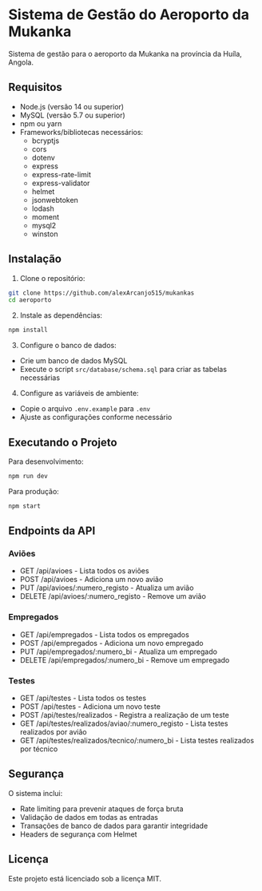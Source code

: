 # Sistema de Gestão do Aeroporto da Mukanka

Sistema de gestão para o aeroporto da Mukanka na província da Huíla, Angola.

## Requisitos

- Node.js (versão 14 ou superior)
- MySQL (versão 5.7 ou superior)
- npm ou yarn
- Frameworks/bibliotecas necessários:
  - bcryptjs
  - cors
  - dotenv
  - express
  - express-rate-limit
  - express-validator
  - helmet
  - jsonwebtoken
  - lodash
  - moment
  - mysql2
  - winston

## Instalação

1. Clone o repositório:
```bash
git clone https://github.com/alexArcanjo515/mukankas
cd aeroporto
```

2. Instale as dependências:
```bash
npm install
```

3. Configure o banco de dados:
- Crie um banco de dados MySQL
- Execute o script `src/database/schema.sql` para criar as tabelas necessárias

4. Configure as variáveis de ambiente:
- Copie o arquivo `.env.example` para `.env`
- Ajuste as configurações conforme necessário

## Executando o Projeto

Para desenvolvimento:
```bash
npm run dev
```

Para produção:
```bash
npm start
```

## Endpoints da API

### Aviões
- GET /api/avioes - Lista todos os aviões
- POST /api/avioes - Adiciona um novo avião
- PUT /api/avioes/:numero_registo - Atualiza um avião
- DELETE /api/avioes/:numero_registo - Remove um avião

### Empregados
- GET /api/empregados - Lista todos os empregados
- POST /api/empregados - Adiciona um novo empregado
- PUT /api/empregados/:numero_bi - Atualiza um empregado
- DELETE /api/empregados/:numero_bi - Remove um empregado

### Testes
- GET /api/testes - Lista todos os testes
- POST /api/testes - Adiciona um novo teste
- POST /api/testes/realizados - Registra a realização de um teste
- GET /api/testes/realizados/aviao/:numero_registo - Lista testes realizados por avião
- GET /api/testes/realizados/tecnico/:numero_bi - Lista testes realizados por técnico

## Segurança

O sistema inclui:
- Rate limiting para prevenir ataques de força bruta
- Validação de dados em todas as entradas
- Transações de banco de dados para garantir integridade
- Headers de segurança com Helmet

## Licença

Este projeto está licenciado sob a licença MIT.
